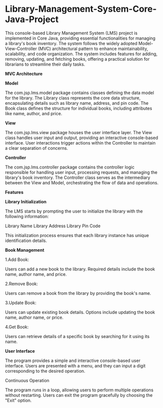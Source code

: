 # Library-Management-System-Core-Java-Project
This console-based Library Management System (LMS) project is implemented in Core Java, providing essential functionalities for managing a library's book inventory. The system follows the widely adopted Model-View-Controller (MVC) architectural pattern to enhance maintainability, scalability, and code organization.  The system includes features for adding, removing, updating, and fetching books, offering a practical solution for librarians to streamline their daily tasks.   


**MVC Architecture**

**Model**

The com.jsp.lms.model package contains classes defining the data model for the library.
The Library class represents the core data structure, encapsulating details such as library name, address, and pin code.
The Book class defines the structure for individual books, including attributes like name, author, and price.

**View**

The com.jsp.lms.view package houses the user interface layer.
The View class handles user input and output, providing an interactive console-based interface.
User interactions trigger actions within the Controller to maintain a clear separation of concerns.

**Controller**

The com.jsp.lms.controller package contains the controller logic responsible for handling user input, processing requests, and managing the library's book inventory.
The Controller class serves as the intermediary between the View and Model, orchestrating the flow of data and operations.

**Features**

**Library Initialization**

The LMS starts by prompting the user to initialize the library with the following information:

Library Name
Library Address
Library Pin Code

This initialization process ensures that each library instance has unique identification details.

**Book Management**

1.Add Book:

Users can add a new book to the library.
Required details include the book name, author name, and price.

2.Remove Book:

Users can remove a book from the library by providing the book's name.

3.Update Book:

Users can update existing book details.
Options include updating the book name, author name, or price.

4.Get Book:

Users can retrieve details of a specific book by searching for it using its name.

**User Interface**

The program provides a simple and interactive console-based user interface.
Users are presented with a menu, and they can input a digit corresponding to the desired operation.

Continuous Operation

The program runs in a loop, allowing users to perform multiple operations without restarting.
Users can exit the program gracefully by choosing the "Exit" option.
